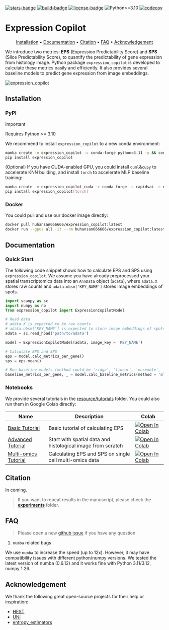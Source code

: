 [![stars-badge](https://img.shields.io/github/stars/gao-lab/ExpressionCopilot?logo=GitHub&color=yellow)](https://github.com/gao-lab/ExpressionCopilot/stargazers)
[![build-badge](https://github.com/gao-lab/ExpressionCopilot/actions/workflows/build.yml/badge.svg)](https://github.com/gao-lab/ExpressionCopilot/actions/workflows/build.yml)
[![license-badge](https://img.shields.io/badge/License-MIT-yellow.svg)](https://opensource.org/licenses/MIT)
![Python>=3.10](https://img.shields.io/badge/python->=3.10-blue.svg)
[![codecov](https://codecov.io/gh/gao-lab/ExpressionCopilot/graph/badge.svg?token=RIoNSWX7J1)](https://codecov.io/gh/gao-lab/ExpressionCopilot)
<!-- ![PyPI](https://img.shields.io/pypi/v/ExpressionCopilot?label=pypi) -->
<!-- [![Downloads](https://static.pepy.tech/badge/ExpressionCopilot)](https://pepy.tech/project/ExpressionCopilot) -->


# Expression Copilot
<div align="center">

[Installation](#Installation) • [Documentation](#Documentation) • [Citation](#Citation) • [FAQ](#FAQ) • [Acknowledgement](#Acknowledgement)

</div>

We introduce two metrics: **EPS** (Expression Predictability Score) and **SPS** (Slice Predictability Score), to quantify the predictability of gene expression from histology image. Python package `expression_copilot` is developed to calculate these metrics easily and efficiently. It also provides several baseline models to predict gene expression from image embeddings.

![expression_copilot](./resource/EPS.png)

## Installation

### PyPI

> [!IMPORTANT]
> Requires Python >= 3.10

We recommend to install `expression_copilot` to a new conda environment:

```sh
mamba create -n expression_copilot -c conda-forge python=3.11 -y && conda activate expression_copilot
pip install expression_copilot
```

(Optional) If you have CUDA-enabled GPU, you could install `cuml`&`cupy` to accelerate KNN building, and install `torch` to accelerate MLP baseline training:
```sh
mamba create -n expression_copilot_cuda -c conda-forge -c rapidsai -c nvidia python=3.11 rapids=25.06 'cuda-version>=12.0,<=12.8' -y && conda activate expression_copilot_cuda
pip install expression_copilot[torch]
```

### Docker
You could pull and use our docker image directly:

```sh
docker pull huhansan666666/expression_copilot:latest
docker run --gpus all -it --rm huhansan666666/expression_copilot:latest
```

## Documentation

### Quick Start
The following code snippet shows how to calculate EPS and SPS using `expression_copilot`. We assume you have already preprocessed your spatial transcriptomics data into an `AnnData` object (`adata`), where `adata.X` stores raw counts and `adata.obsm['KEY_NAME']` stores image embeddings of spots.

```python
import scanpy as sc
import numpy as np
from expression_copilot import ExpressionCopilotModel

# Read data
# adata.X is expected to be raw counts
# adata.obsm['KEY_NAME'] is expected to store image embeddings of spots
adata = sc.read_h5ad('path/to/adata')

model = ExpressionCopilotModel(adata, image_key = 'KEY_NAME')

# Calculate EPS and SPS
eps = model.calc_metrics_per_gene()
sps = eps.mean()

# Run baseline models (method could be 'ridge', 'linear', 'ensemble', 'mlp')
baseline_metrics_per_gene, _ = model.calc_baseline_metrics(method = 'mlp')
```

### Notebooks
We provide several tutorials in the [resource/tutorials](./resource/tutorials) folder. You could also run them in Google Colab directly:

| Name                                    | Description                                                  | Colab                                                        |
| --------------------------------------- | ------------------------------------------------------------ | ------------------------------------------------------------ |
| [Basic Tutorial](./resource/tutorials/1-basic_tutorial.ipynb)                | Basic tutorial of calculating EPS                            | [![Open In Colab](https://img.shields.io/badge/Colab-Notebook-blue?logo=googlecolab)](https://colab.research.google.com/drive/1Pa4tdloKcZAa7nqrmURMjS9cdwCzOL9R?usp=sharing) |
| [Advanced Tutorial](./resource/tutorials/2-advanced_tutorial.ipynb)                | Start with spatial data and histological image from scratch                            | [![Open In Colab](https://img.shields.io/badge/Colab-Notebook-blue?logo=googlecolab)](https://colab.research.google.com/drive/1tP3Zg9glSOfNrQT31jaCqdLfqmqNTQup?usp=sharing) |
| [Multi-omics Tutorial](./resource/tutorials/3-multi-omics_tutorial.ipynb)                | Calculating EPS and SPS on single cell multi-omics data                            | [![Open In Colab](https://img.shields.io/badge/Colab-Notebook-blue?logo=googlecolab)](https://colab.research.google.com/drive/1tP3Zg9glSOfNrQT31jaCqdLfqmqNTQup?usp=sharing) |
## Citation
In coming.

> If you want to repeat results in the manuscript, please check the [**experiments**](./experiments/) folder.

## FAQ
> Please open a new [github issue](https://github.com/gao-lab/ExpressionCopilot/issues/new/choose) if you have any question.

1. `numba` related bugs

We use `numba` to increase the speed (up to 12x). However, it may have compatibility issues with different python/numpy versions. We tested the latest version of numba (0.6.12) and it works fine with Python 3.11/3.12, numpy 1.26.



## Acknowledgement
We thank the following great open-source projects for their help or inspiration:

- [HEST](https://github.com/mahmoodlab/HEST)
- [UNI](https://github.com/mahmoodlab/UNI)
- [entropy_estimators](https://github.com/paulbrodersen/entropy_estimators)

